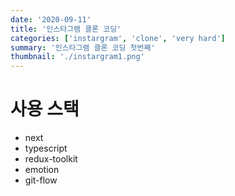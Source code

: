 ```yaml
---
date: '2020-09-11'
title: '인스타그램 클론 코딩'
categories: ['instargram', 'clone', 'very hard']
summary: '인스타그램 클론 코딩 첫번째'
thumbnail: './instargram1.png'
---
```


# 사용 스택
- next
- typescript
- redux-toolkit
- emotion
- git-flow